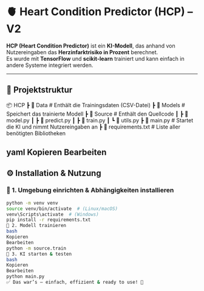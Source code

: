 # 🫀 Heart Condition Predictor (HCP) – V2  

**HCP (Heart Condition Predictor)** ist ein **KI-Modell**, das anhand von Nutzereingaben das **Herzinfarktrisiko in Prozent** berechnet.  
Es wurde mit **TensorFlow** und **scikit-learn** trainiert und kann einfach in andere Systeme integriert werden.  

---

## 📂 Projektstruktur  
📦 HCP
┣ 📂 Data # Enthält die Trainingsdaten (CSV-Datei)
┣ 📂 Models # Speichert das trainierte Modell
┣ 📂 Source # Enthält den Quellcode
┃ ┣ 📜 model.py
┃ ┣ 📜 predict.py
┃ ┣ 📜 train.py
┃ ┗ 📜 utils.py
┣ 📜 main.py # Startet die KI und nimmt Nutzereingaben an
┣ 📜 requirements.txt # Liste aller benötigten Bibliotheken

yaml
Kopieren
Bearbeiten
---

## ⚙️ Installation & Nutzung  

### 🔹 1. Umgebung einrichten & Abhängigkeiten installieren  
```bash
python -m venv venv  
source venv/bin/activate  # (Linux/macOS)  
venv\Scripts\activate  # (Windows)  
pip install -r requirements.txt  
🔹 2. Modell trainieren
bash
Kopieren
Bearbeiten
python -m source.train  
🔹 3. KI starten & testen
bash
Kopieren
Bearbeiten
python main.py  
✅ Das war’s – einfach, effizient & ready to use! 🚀